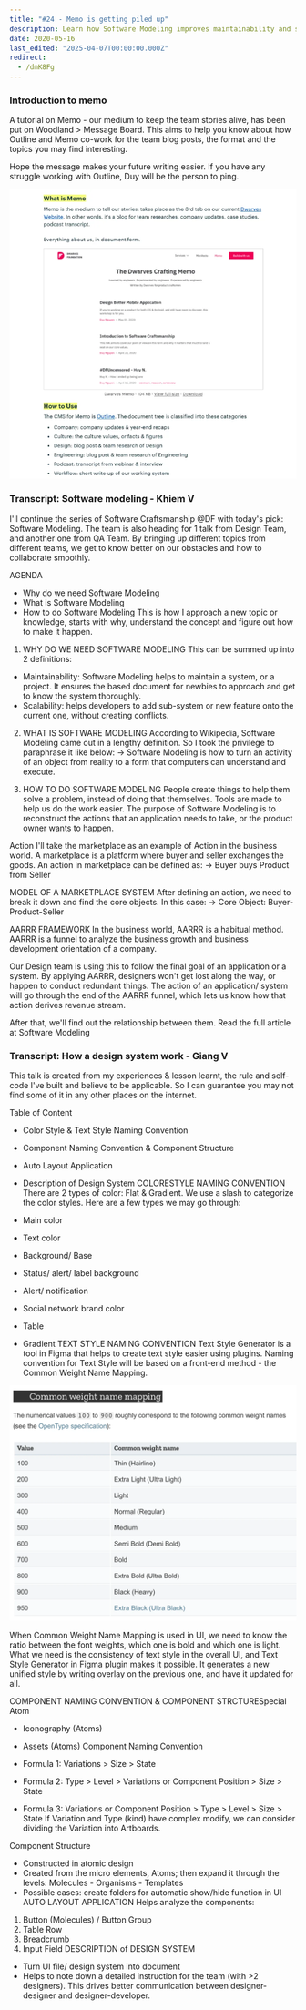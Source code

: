 ```yaml
---
title: "#24 - Memo is getting piled up"
description: Learn how Software Modeling improves maintainability and scalability, and explore practical design system tips including naming conventions and auto layout in Figma.
date: 2020-05-16
last_edited: "2025-04-07T00:00:00.000Z"
redirect:
  - /dmK8Fg
---
```


### Introduction to memo

A tutorial on Memo - our medium to keep the team stories alive, has been put on Woodland > Message Board. This aims to help you know about how Outline and Memo co-work for the team blog posts, the format and the topics you may find interesting.

Hope the message makes your future writing easier. If you have any struggle working with Outline, Duy will be the person to ping.

![](assets/notion-image-1744007087565-1q2xi.webp)

### Transcript: Software modeling - Khiem V

I'll continue the series of Software Craftsmanship @DF with today's pick: Software Modeling. The team is also heading for 1 talk from Design Team, and another one from QA Team. By bringing up different topics from different teams, we get to know better on our obstacles and how to collaborate smoothly.

AGENDA

- Why do we need Software Modeling
- What is Software Modeling
- How to do Software Modeling
  This is how I approach a new topic or knowledge, starts with why, understand the concept and figure out how to make it happen.

1. WHY DO WE NEED SOFTWARE MODELING
   This can be summed up into 2 definitions:

- Maintainability: Software Modeling helps to maintain a system, or a project. It ensures the based document for newbies to approach and get to know the system thoroughly.
- Scalability: helps developers to add sub-system or new feature onto the current one, without creating conflicts.

2. WHAT IS SOFTWARE MODELING
   According to Wikipedia, Software Modeling came out in a lengthy definition. So I took the privilege to paraphrase it like below:
   → Software Modeling is how to turn an activity of an object from reality to a form that computers can understand and execute.

3. HOW TO DO SOFTWARE MODELING
   People create things to help them solve a problem, instead of doing that themselves. Tools are made to help us do the work easier. The purpose of Software Modeling is to reconstruct the actions that an application needs to take, or the product owner wants to happen.

Action
I'll take the marketplace as an example of Action in the business world. A marketplace is a platform where buyer and seller exchanges the goods. An action in marketplace can be defined as:
→ Buyer buys Product from Seller

MODEL OF A MARKETPLACE SYSTEM
After defining an action, we need to break it down and find the core objects. In this case:
→ Core Object: Buyer-Product-Seller

AARRR FRAMEWORK
In the business world, AARRR is a habitual method. AARRR is a funnel to analyze the business growth and business development orientation of a company.

Our Design team is using this to follow the final goal of an application or a system. By applying AARRR, designers won't get lost along the way, or happen to conduct redundant things. The action of an application/ system will go through the end of the AARRR funnel, which lets us know how that action derives revenue stream.

After that, we'll find out the relationship between them. Read the full article at Software Modeling

### Transcript: How a design system work - Giang V

This talk is created from my experiences & lesson learnt, the rule and self-code I've built and believe to be applicable. So I can guarantee you may not find some of it in any other places on the internet.

Table of Content

- Color Style & Text Style Naming Convention
- Component Naming Convention & Component Structure
- Auto Layout Application
- Description of Design System
  COLORESTYLE NAMING CONVENTION
  There are 2 types of color: Flat & Gradient. We use a slash to categorize the color styles. Here are a few types we may go through:

- Main color
- Text color
- Background/ Base
- Status/ alert/ label background
- Alert/ notification
- Social network brand color
- Table
- Gradient
  TEXT STYLE NAMING CONVENTION
  Text Style Generator is a tool in Figma that helps to create text style easier using plugins. Naming convention for Text Style will be based on a front-end method - the Common Weight Name Mapping.

![](assets/notion-image-1744007087940-w4yy3.webp)

When Common Weight Name Mapping is used in UI, we need to know the ratio between the font weights, which one is bold and which one is light. What we need is the consistency of text style in the overall UI, and Text Style Generator in Figma plugin makes it possible. It generates a new unified style by writing overlay on the previous one, and have it updated for all.

COMPONENT NAMING CONVENTION & COMPONENT STRCTURESpecial Atom

- Iconography (Atoms)
- Assets (Atoms)
  Component Naming Convention

- Formula 1: Variations > Size > State
- Formula 2: Type > Level > Variations or Component Position > Size > State
- Formula 3: Variations or Component Position > Type > Level > Size > State
  If Variation and Type (kind) have complex modify, we can consider dividing the Variation into Artboards.

Component Structure

- Constructed in atomic design
- Created from the micro elements, Atoms; then expand it through the levels: Molecules - Organisms - Templates
- Possible cases: create folders for automatic show/hide function in UI
  AUTO LAYOUT APPLICATION
  Helps analyze the components:

1. Button (Molecules) / Button Group
1. Table Row
1. Breadcrumb
1. Input Field
   DESCRIPTION of DESIGN SYSTEM

- Turn UI file/ design system into document
- Helps to note down a detailed instruction for the team (with >2 designers). This drives better communication between designer-designer and designer-developer.

